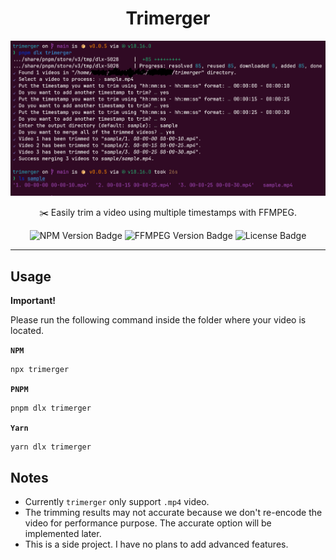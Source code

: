 <h1 align="center">Trimerger</h1> 

<p align="center">
  <img alt="Screenshot" src="https://raw.githubusercontent.com/lamualfa/trimerger/main/screenshot.png" width="640" />
</p>

<p align="center">
  ✂️ Easily trim a video using multiple timestamps with FFMPEG.
</p>

<p align="center">
  <img alt="NPM Version Badge" src="https://badgen.net/npm/v/trimerger?color=red">
  <img alt="FFMPEG Version Badge" src="https://badgen.net/static/ffmpeg/6.0/green">
  <img alt="License Badge" src="https://badgen.net/github/license/lamualfa/trimerger?color=purple">
</p>

<hr/>

## Usage

**Important!**

Please run the following command inside the folder where your video is located.

**`NPM`**
```bash
npx trimerger
```

**`PNPM`**
```bash
pnpm dlx trimerger
```

**`Yarn`**
```bash
yarn dlx trimerger
```

## Notes

- Currently `trimerger` only support `.mp4` video.
- The trimming results may not accurate because we don't re-encode the video for performance purpose. The accurate option will be implemented later.
- This is a side project. I have no plans to add advanced features.